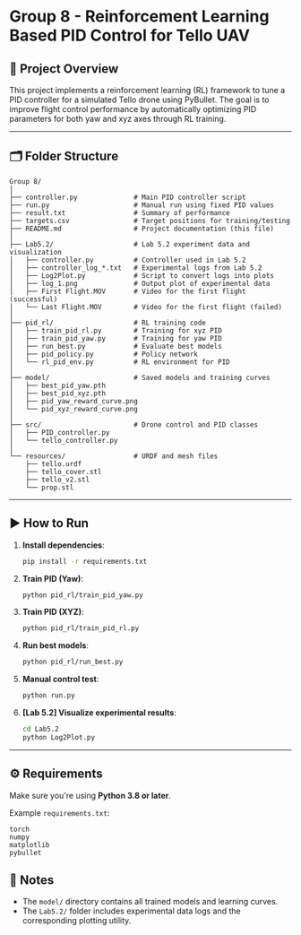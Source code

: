 # Group 8 - Reinforcement Learning Based PID Control for Tello UAV

## 📌 Project Overview

This project implements a reinforcement learning (RL) framework to tune a PID controller for a simulated Tello drone using PyBullet. The goal is to improve flight control performance by automatically optimizing PID parameters for both yaw and xyz axes through RL training.

---

## 🗂️ Folder Structure

```
Group 8/
│
├── controller.py              # Main PID controller script
├── run.py                     # Manual run using fixed PID values
├── result.txt                 # Summary of performance
├── targets.csv                # Target positions for training/testing
├── README.md                  # Project documentation (this file)
│
├── Lab5.2/                    # Lab 5.2 experiment data and visualization
│   ├── controller.py          # Controller used in Lab 5.2
│   ├── controller_log_*.txt   # Experimental logs from Lab 5.2
│   ├── Log2Plot.py            # Script to convert logs into plots
│   ├── log_1.png              # Output plot of experimental data
│   ├── First Flight.MOV       # Video for the first flight (successful)
│   └── Last Flight.MOV        # Video for the first flight (failed)
│
├── pid_rl/                    # RL training code
│   ├── train_pid_rl.py        # Training for xyz PID
│   ├── train_pid_yaw.py       # Training for yaw PID
│   ├── run_best.py            # Evaluate best models
│   ├── pid_policy.py          # Policy network
│   └── rl_pid_env.py          # RL environment for PID
│
├── model/                     # Saved models and training curves
│   ├── best_pid_yaw.pth
│   ├── best_pid_xyz.pth
│   ├── pid_yaw_reward_curve.png
│   └── pid_xyz_reward_curve.png
│
├── src/                       # Drone control and PID classes
│   ├── PID_controller.py
│   └── tello_controller.py
│
└── resources/                 # URDF and mesh files
    ├── tello.urdf
    ├── tello_cover.stl
    ├── tello_v2.stl
    └── prop.stl
```

---

## ▶️ How to Run

1. **Install dependencies**:
   ```bash
   pip install -r requirements.txt
   ```

2. **Train PID (Yaw)**:
   ```bash
   python pid_rl/train_pid_yaw.py
   ```

3. **Train PID (XYZ)**:
   ```bash
   python pid_rl/train_pid_rl.py
   ```

4. **Run best models**:
   ```bash
   python pid_rl/run_best.py
   ```

5. **Manual control test**:
   ```bash
   python run.py
   ```

6. **[Lab 5.2] Visualize experimental results**:
   ```bash
   cd Lab5.2
   python Log2Plot.py
   ```

---

## ⚙️ Requirements

Make sure you're using **Python 3.8 or later**.

Example `requirements.txt`:
```
torch
numpy
matplotlib
pybullet
```


## 📌 Notes

- The `model/` directory contains all trained models and learning curves.
- The `Lab5.2/` folder includes experimental data logs and the corresponding plotting utility.
